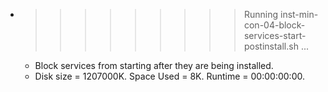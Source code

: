 * >>>>>>>>> Running inst-min-con-04-block-services-start-postinstall.sh ...
  * Block services from starting after they are being installed.
  * Disk size = 1207000K. Space Used = 8K. Runtime = 00:00:00:00.
